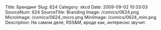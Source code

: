 Title: Брендинг 
Slug: 624 
Category: xkcd 
Date: 2009-09-02 10:33:03 
SourceNum: 624 
SourceTitle: Branding 
Image: /comics/0624.png 
MicroImage: /comics/0624_micro.png 
MiniImage: /comics/0624_mini.png 
Description: На самом деле, RSS&M, вроде как, интересно звучит. 

